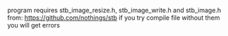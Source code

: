 program requires stb_image_resize.h, stb_image_write.h and stb_image.h from: https://github.com/nothings/stb if you try compile file without them you will get errors 
